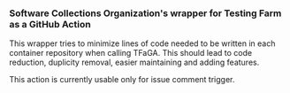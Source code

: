 ### Software Collections Organization's wrapper for Testing Farm as a GitHub Action

This wrapper tries to minimize lines of code needed to be written in each
container repository when calling TFaGA.
This should lead to code reduction, duplicity removal,
easier maintaining and adding features.

This action is currently usable only for issue comment trigger.
